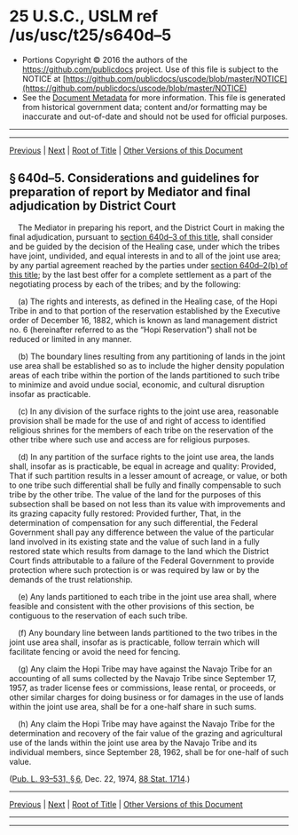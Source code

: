 ---
---

# 25 U.S.C., USLM ref /us/usc/t25/s640d–5

* Portions Copyright © 2016 the authors of the https://github.com/publicdocs project.
  Use of this file is subject to the NOTICE at [https://github.com/publicdocs/uscode/blob/master/NOTICE](https://github.com/publicdocs/uscode/blob/master/NOTICE)
* See the [Document Metadata](././../../../../..//README.md) for more information.
  This file is generated from historical government data; content and/or formatting may be inaccurate and out-of-date and should not be used for official purposes.

----------
----------

[Previous](./../../../../..//us/usc/t25/ch14/schXXII/m__us_usc_t25_s640d–4.md) | [Next](./../../../../..//us/usc/t25/ch14/schXXII/m__us_usc_t25_s640d–6.md) | [Root of Title](./../../../../../) | [Other Versions of this Document](https://publicdocs.github.io/go/links?ns=uslm&ref=%2Fus%2Fusc%2Ft25%2Fs640d%E2%80%935)

## § 640d–5. Considerations and guidelines for preparation of report by Mediator and final adjudication by District Court

    The Mediator in preparing his report, and the District Court in making the final adjudication, pursuant to [section 640d–3 of this title][/us/usc/t25/s640d–3], shall consider and be guided by the decision of the Healing case, under which the tribes have joint, undivided, and equal interests in and to all of the joint use area; by any partial agreement reached by the parties under [section 640d–2(b) of this title][/us/usc/t25/s640d–2/b]; by the last best offer for a complete settlement as a part of the negotiating process by each of the tribes; and by the following:

    (a) The rights and interests, as defined in the Healing case, of the Hopi Tribe in and to that portion of the reservation established by the Executive order of December 16, 1882, which is known as land management district no. 6 (hereinafter referred to as the “Hopi Reservation”) shall not be reduced or limited in any manner.

    (b) The boundary lines resulting from any partitioning of lands in the joint use area shall be established so as to include the higher density population areas of each tribe within the portion of the lands partitioned to such tribe to minimize and avoid undue social, economic, and cultural disruption insofar as practicable.

    (c) In any division of the surface rights to the joint use area, reasonable provision shall be made for the use of and right of access to identified religious shrines for the members of each tribe on the reservation of the other tribe where such use and access are for religious purposes.

    (d) In any partition of the surface rights to the joint use area, the lands shall, insofar as is practicable, be equal in acreage and quality: Provided, That if such partition results in a lesser amount of acreage, or value, or both to one tribe such differential shall be fully and finally compensable to such tribe by the other tribe. The value of the land for the purposes of this subsection shall be based on not less than its value with improvements and its grazing capacity fully restored: Provided further, That, in the determination of compensation for any such differential, the Federal Government shall pay any difference between the value of the particular land involved in its existing state and the value of such land in a fully restored state which results from damage to the land which the District Court finds attributable to a failure of the Federal Government to provide protection where such protection is or was required by law or by the demands of the trust relationship.

    (e) Any lands partitioned to each tribe in the joint use area shall, where feasible and consistent with the other provisions of this section, be contiguous to the reservation of each such tribe.

    (f) Any boundary line between lands partitioned to the two tribes in the joint use area shall, insofar as is practicable, follow terrain which will facilitate fencing or avoid the need for fencing.

    (g) Any claim the Hopi Tribe may have against the Navajo Tribe for an accounting of all sums collected by the Navajo Tribe since September 17, 1957, as trader license fees or commissions, lease rental, or proceeds, or other similar charges for doing business or for damages in the use of lands within the joint use area, shall be for a one-half share in such sums.

    (h) Any claim the Hopi Tribe may have against the Navajo Tribe for the determination and recovery of the fair value of the grazing and agricultural use of the lands within the joint use area by the Navajo Tribe and its individual members, since September 28, 1962, shall be for one-half of such value.

([Pub. L. 93–531, § 6][/us/pl/93/531/s6], Dec. 22, 1974, [88 Stat. 1714][/us/stat/88/1714].)

----------

[Previous](./../../../../..//us/usc/t25/ch14/schXXII/m__us_usc_t25_s640d–4.md) | [Next](./../../../../..//us/usc/t25/ch14/schXXII/m__us_usc_t25_s640d–6.md) | [Root of Title](./../../../../../) | [Other Versions of this Document](https://publicdocs.github.io/go/links?ns=uslm&ref=%2Fus%2Fusc%2Ft25%2Fs640d%E2%80%935)

----------
----------

[/us/usc/t25/s640d–3]: https://publicdocs.github.io/go/links?ns=uslm&ref=%2Fus%2Fusc%2Ft25%2Fs640d%E2%80%933
[/us/usc/t25/s640d–2/b]: https://publicdocs.github.io/go/links?ns=uslm&ref=%2Fus%2Fusc%2Ft25%2Fs640d%E2%80%932%2Fb
[/us/pl/93/531/s6]: https://publicdocs.github.io/go/links?ns=uslm&ref=%2Fus%2Fpl%2F93%2F531%2Fs6
[/us/stat/88/1714]: https://publicdocs.github.io/go/links?ns=uslm&ref=%2Fus%2Fstat%2F88%2F1714


